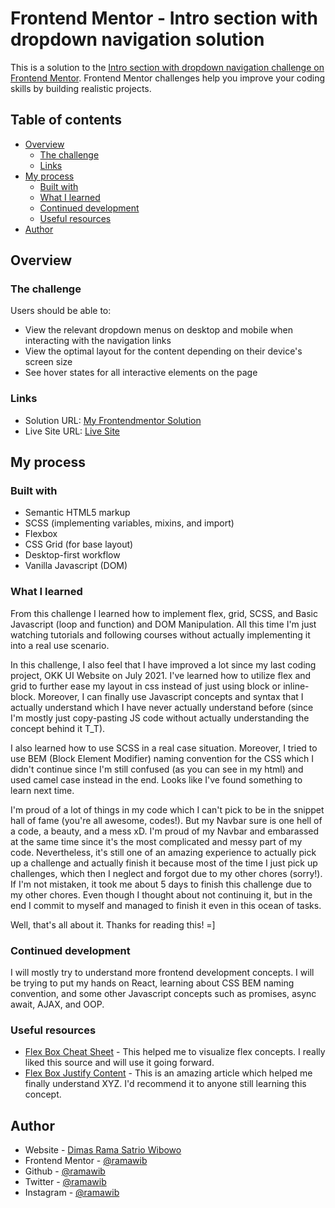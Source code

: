# Frontend Mentor - Intro section with dropdown navigation solution

This is a solution to the [Intro section with dropdown navigation challenge on Frontend Mentor](https://www.frontendmentor.io/challenges/intro-section-with-dropdown-navigation-ryaPetHE5). Frontend Mentor challenges help you improve your coding skills by building realistic projects.

## Table of contents

- [Overview](#overview)
  - [The challenge](#the-challenge)
  - [Links](#links)
- [My process](#my-process)
  - [Built with](#built-with)
  - [What I learned](#what-i-learned)
  - [Continued development](#continued-development)
  - [Useful resources](#useful-resources)
- [Author](#author)

## Overview

### The challenge

Users should be able to:

- View the relevant dropdown menus on desktop and mobile when interacting with the navigation links
- View the optimal layout for the content depending on their device's screen size
- See hover states for all interactive elements on the page

### Links

- Solution URL: [My Frontendmentor Solution](https://www.frontendmentor.io/solutions/responsive-landing-page-with-scss-and-javascript-Skd6MC5L9)
- Live Site URL: [Live Site](https://ramawib.github.io/frontend-mentor-challenge-intro-section-with-dropdown-navigation/)

## My process

### Built with

- Semantic HTML5 markup
- SCSS (implementing variables, mixins, and import)
- Flexbox
- CSS Grid (for base layout)
- Desktop-first workflow
- Vanilla Javascript (DOM)

### What I learned

From this challenge I learned how to implement flex, grid, SCSS, and Basic Javascript (loop and function) and DOM Manipulation. All this time I'm just watching tutorials and following courses without actually implementing it into a real use scenario.

In this challenge, I also feel that I have improved a lot since my last coding project, OKK UI Website on July 2021. I've learned how to utilize flex and grid to further ease my layout in css instead of just using block or inline-block. Moreover, I can finally use Javascript concepts and syntax that I actually understand which I have never actually understand before (since I'm mostly just copy-pasting JS code without actually understanding the concept behind it T_T).

I also learned how to use SCSS in a real case situation. Moreover, I tried to use BEM (Block Element Modifier) naming convention for the CSS which I didn't continue since I'm still confused (as you can see in my html) and used camel case instead in the end. Looks like I've found something to learn next time.

I'm proud of a lot of things in my code which I can't pick to be in the snippet hall of fame (you're all awesome, codes!). But my Navbar sure is one hell of a code, a beauty, and a mess xD. I'm proud of my Navbar and embarassed at the same time since it's the most complicated and messy part of my code. Nevertheless, it's still one of an amazing experience to actually pick up a challenge and actually finish it because most of the time I just pick up challenges, which then I neglect and forgot due to my other chores (sorry!). If I'm not mistaken, it took me about 5 days to finish this challenge due to my other chores. Even though I thought about not continuing it, but in the end I commit to myself and managed to finish it even in this ocean of tasks.

Well, that's all about it. Thanks for reading this! =]

### Continued development

I will mostly try to understand more frontend development concepts. I will be trying to put my hands on React, learning about CSS BEM naming convention, and some other Javascript concepts such as promises, async await, AJAX, and OOP.

### Useful resources

- [Flex Box Cheat Sheet](https://css-tricks.com/snippets/css/a-guide-to-flexbox/) - This helped me to visualize flex concepts. I really liked this source and will use it going forward.
- [Flex Box Justify Content](https://stackoverflow.com/questions/32551291/in-css-flexbox-why-are-there-no-justify-items-and-justify-self-properties) - This is an amazing article which helped me finally understand XYZ. I'd recommend it to anyone still learning this concept.

## Author

- Website - [Dimas Rama Satrio Wibowo](https://ramawib.github.io)
- Frontend Mentor - [@ramawib](https://www.frontendmentor.io/profile/ramawib)
- Github - [@ramawib](https://github.com/ramawib)
- Twitter - [@ramawib](https://www.twitter.com/yourusername)
- Instagram - [@ramawib](https://www.instagram.com/ramawib)
